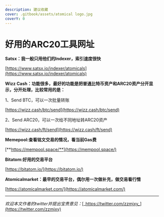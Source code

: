 ```yaml
---
description: 建议收藏
cover: .gitbook/assets/atomical logo.jpg
coverY: 0
---
```


# 好用的ARC20工具网址



**Satsx：我一般只用他们的Indexer，索引速度很快**

[https://www.satsx.io/indexer/atomicals](https://www.satsx.io/indexer/atomicals)



**Wizz Cash：功能很多，最好的功能是把普通比特币资产和ARC20资产分开显示，分开处理，比较常用的是：**

1、Send BTC，可以一次批量转账

[https://wizz.cash/btc/send](https://wizz.cash/btc/send)

2、Send ARC20，可以一次给不同地址转ARC20资产

[https://wizz.cash/ft/send](https://wizz.cash/ft/send)



**Memepool:查看铭文交易的情况，看当前Gas费**

[**https://mempool.space/**](https://mempool.space/)



**Bitatom:好用的交易平台**

[https://bitatom.io/](https://bitatom.io/)



**Atomicalmarket：最早的交易平台，偶尔用一次做补充，做交易看行情**

[https://atomicalmarket.com/](https://atomicalmarket.com/)

***

_欢迎本文作者的twitter并提出宝贵意见：_[_https://twitter.com/zzmjxy_](https://twitter.com/zzmjxy)

